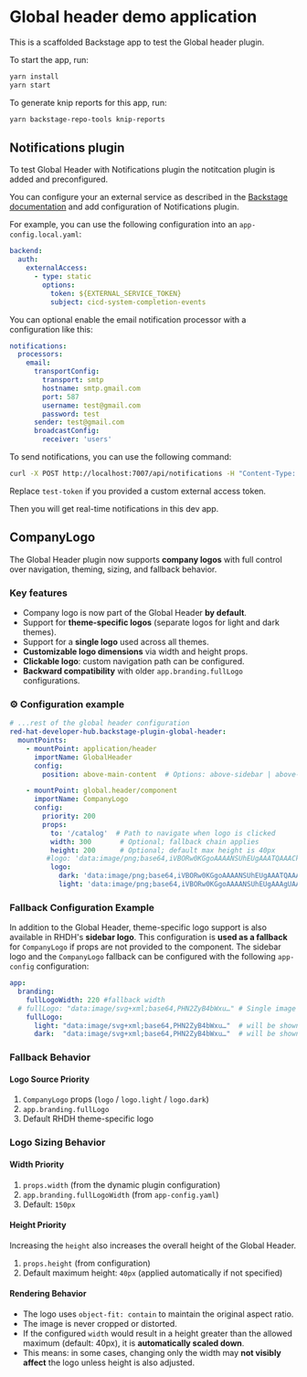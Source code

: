 # Global header demo application

This is a scaffolded Backstage app to test the Global header plugin.

To start the app, run:

```sh
yarn install
yarn start
```

To generate knip reports for this app, run:

```sh
yarn backstage-repo-tools knip-reports
```

## Notifications plugin

To test Global Header with Notifications plugin the notitcation plugin is added and preconfigured.

You can configure your an external service as described in the [Backstage documentation](https://backstage.io/docs/auth/service-to-service-auth/#static-keys-for-plugin-to-plugin-auth) and add configuration of Notifications plugin.

For example, you can use the following configuration into an `app-config.local.yaml`:

```yaml
backend:
  auth:
    externalAccess:
      - type: static
        options:
          token: ${EXTERNAL_SERVICE_TOKEN}
          subject: cicd-system-completion-events
```

You can optional enable the email notification processor with a configuration like this:

```yaml
notifications:
  processors:
    email:
      transportConfig:
        transport: smtp
        hostname: smtp.gmail.com
        port: 587
        username: test@gmail.com
        password: test
      sender: test@gmail.com
      broadcastConfig:
        receiver: 'users'
```

To send notifications, you can use the following command:

```sh
curl -X POST http://localhost:7007/api/notifications -H "Content-Type: application/json" -H "Authorization: Bearer test-token" -d '{"recipients":{"type":"broadcast"},"payload": {"title": "Title of boradcast message","link": "http://foo.com/bar","severity": "high","topic": "The topic"}}'
```

Replace `test-token` if you provided a custom external access token.

Then you will get real-time notifications in this dev app.

## CompanyLogo

The Global Header plugin now supports **company logos** with full control over navigation, theming, sizing, and fallback behavior.

### Key features

- Company logo is now part of the Global Header **by default**.
- Support for **theme-specific logos** (separate logos for light and dark themes).
- Support for a **single logo** used across all themes.
- **Customizable logo dimensions** via width and height props.
- **Clickable logo**: custom navigation path can be configured.
- **Backward compatibility** with older `app.branding.fullLogo` configurations.

### ⚙️ Configuration example

```yaml
# ...rest of the global header configuration
red-hat-developer-hub.backstage-plugin-global-header:
  mountPoints:
    - mountPoint: application/header
      importName: GlobalHeader
      config:
        position: above-main-content  # Options: above-sidebar | above-main-content

    - mountPoint: global.header/component
      importName: CompanyLogo
      config:
        priority: 200
        props:
          to: '/catalog'  # Path to navigate when logo is clicked
          width: 300       # Optional; fallback chain applies
          height: 200      # Optional; default max height is 40px
         #logo: 'data:image/png;base64,iVBORw0KGgoAAAANSUhEUgAAATQAAACkCAMAAAAuT...' # Single logo for all themes.
          logo:
            dark: 'data:image/png;base64,iVBORw0KGgoAAAANSUhEUgAAATQAAACkCAMAAAAuT...' # will be shown in dark theme
            light: 'data:image/png;base64,iVBORw0KGgoAAAANSUhEUgAAAgUAAABhCAMAAAB...'  # will be shown in light theme

```

### Fallback Configuration Example

In addition to the Global Header, theme-specific logo support is also available in RHDH's **sidebar logo**. This configuration is **used as a fallback** for `CompanyLogo` if props are not provided to the component. The sidebar logo and the `CompanyLogo` fallback can be configured with the following `app-config` configuration:

```yaml
app:
  branding:
    fullLogoWidth: 220 #fallback width
  # fullLogo: "data:image/svg+xml;base64,PHN2ZyB4bWxu…" # Single image for all themes
    fullLogo:
      light: "data:image/svg+xml;base64,PHN2ZyB4bWxu…"  # will be shown in light theme
      dark:  "data:image/svg+xml;base64,PHN2ZyB4bWxu…"  # will be shown in dark theme
```

### Fallback Behavior

#### Logo Source Priority

1. `CompanyLogo` props (`logo` / `logo.light` / `logo.dark`)
2. `app.branding.fullLogo`
3. Default RHDH theme-specific logo

### Logo Sizing Behavior

#### Width Priority

1. `props.width` (from the dynamic plugin configuration)
2. `app.branding.fullLogoWidth` (from `app-config.yaml`)
3. Default: `150px`

#### Height Priority

Increasing the `height` also increases the overall height of the Global Header.

1. `props.height` (from configuration)
2. Default maximum height: `40px` (applied automatically if not specified)

#### Rendering Behavior

- The logo uses `object-fit: contain` to maintain the original aspect ratio.
- The image is never cropped or distorted.
- If the configured `width` would result in a height greater than the allowed maximum (default: 40px), it is **automatically scaled down**.
- This means: in some cases, changing only the width may **not visibly affect** the logo unless height is also adjusted.

